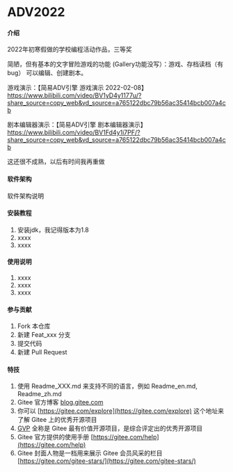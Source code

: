 # ADV2022

#### 介绍
2022年初寒假做的学校编程活动作品，三等奖

简陋，但有基本的文字冒险游戏的功能 (Gallery功能没写）：游戏、存档读档（有bug）
可以编辑、创建剧本。

游戏演示：【简易ADV引擎 游戏演示 2022-02-08】 https://www.bilibili.com/video/BV1yD4y1177u/?share_source=copy_web&vd_source=a765122dbc79b56ac35414bcb007a4cb


剧本编辑器演示：【简易ADV引擎 剧本编辑器演示】 https://www.bilibili.com/video/BV1Fd4y1i7PF/?share_source=copy_web&vd_source=a765122dbc79b56ac35414bcb007a4cb


这还很不成熟，以后有时间我再重做


#### 软件架构
软件架构说明


#### 安装教程

1.  安装jdk，我记得版本为1.8
2.  xxxx
3.  xxxx

#### 使用说明

1.  xxxx
2.  xxxx
3.  xxxx

#### 参与贡献

1.  Fork 本仓库
2.  新建 Feat_xxx 分支
3.  提交代码
4.  新建 Pull Request


#### 特技

1.  使用 Readme\_XXX.md 来支持不同的语言，例如 Readme\_en.md, Readme\_zh.md
2.  Gitee 官方博客 [blog.gitee.com](https://blog.gitee.com)
3.  你可以 [https://gitee.com/explore](https://gitee.com/explore) 这个地址来了解 Gitee 上的优秀开源项目
4.  [GVP](https://gitee.com/gvp) 全称是 Gitee 最有价值开源项目，是综合评定出的优秀开源项目
5.  Gitee 官方提供的使用手册 [https://gitee.com/help](https://gitee.com/help)
6.  Gitee 封面人物是一档用来展示 Gitee 会员风采的栏目 [https://gitee.com/gitee-stars/](https://gitee.com/gitee-stars/)
